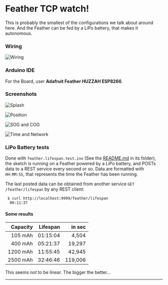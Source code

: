# Feather TCP watch!
<!-- TODO the components reference to the Adafruit site -->

This is probably the smallest of the configurations we talk about around here.
And the Feather can be fed by a LiPo battery, that makes it autonomous.

### Wiring
![Wiring](./TCP.watch.feather.128x32_bb.png)

### Arduino IDE
For the Board, user **Adafruit Feather HUZZAH ESP8266**.

### Screenshots

![Splash](./splash.jpg)

![Position](./position.jpg)

![SOG and COG](./sog-cog.jpg)

![Time and Network](./time.net.jpg)

### LiPo Battery tests
Done with `feather.lifespan.test.ino` (See the [README.md](../../feather.lifespan.test/README.md) in its folder), the sketch is running on a Feather powered by a LiPo battery, and POSTs data to a REST service every second or so. Data are formatted with `HH:MM:SS`, that represents the time the Feather has been running.

The last posted data can be obtained from another service `GET /feather/lifespan` by any REST client:
```
 $ curl http://localhost:9999/feather/lifespan
  00:11:37
```

#### Some results
| Capacity | Lifespan |  in sec |
|---------:|---------:|--------:|
|  105 mAh | 01:15:04 |   4,504 |
|  400 mAh | 05:21:37 |  19,297 |
| 1200 mAh | 11:55:45 |  42,945 |
| 2500 mAh | 32:46:46 | 119,006 |

This seems _not_ to be linear. The bigger the better...

 ---
